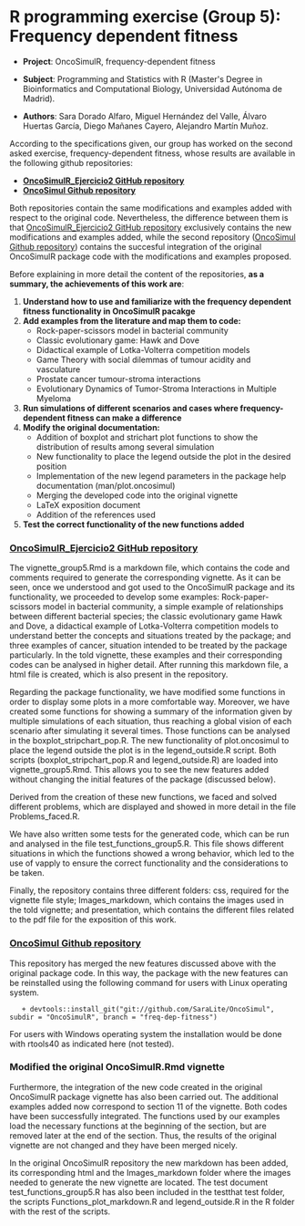 # R programming exercise (Group 5): Frequency dependent fitness

- __Project__: OncoSimulR, frequency-dependent fitness

- __Subject__: Programming and Statistics with R (Master's Degree in Bioinformatics and Computational Biology, Universidad Autónoma de Madrid).

- __Authors__: Sara Dorado Alfaro, Miguel Hernández del Valle, Álvaro Huertas García, Diego Mañanes Cayero, Alejandro Martín Muñoz. 

According to the specifications given, our group has worked on the second asked exercise, frequency-dependent fitness, whose results are available in the following github repositories:

* __[OncoSimulR_Ejercicio2 GitHub repository](https://github.com/SaraLite/OncoSimulR_Ejercicio2)__
* __[OncoSimul Github repository](https://github.com/SaraLite/OncoSimul)__

Both repositories contain the same modifications and examples added with respect to the original code. Nevertheless, the difference between them is that [OncoSimulR_Ejercicio2 GitHub repository](https://github.com/SaraLite/OncoSimulR_Ejercicio2) exclusively contains the new modifications and examples added, while the second repository ([OncoSimul Github repository](https://github.com/SaraLite/OncoSimul)) contains the succesful integration of the original OncoSimulR package code with the modifications and examples proposed. 

Before explaining in more detail the content of the repositories, __as a summary, the achievements of this work are__:
      
1. __Understand how to use and familiarize with the frequency dependent fitness functionality in OncoSimulR pacakge__
2. __Add examples from the literature and map them to code:__
    + Rock-paper-scissors model in bacterial community
    + Classic evolutionary game: Hawk and Dove 
    + Didactical example of Lotka-Volterra competition models
    + Game Theory with social dilemmas of tumour acidity and vasculature
    + Prostate cancer tumour-stroma interactions
    + Evolutionary Dynamics of Tumor-Stroma Interactions in Multiple Myeloma
3. __Run simulations of different scenarios and cases where frequency-dependent fitness can make a difference__
4. __Modify the original documentation:__
    + Addition of boxplot and strichart plot functions to show the distribution of results among several simulation
    + New functionality to place the legend outside the plot in the desired position
    + Implementation of the new legend parameters in the package help documentation (man/plot.oncosimul)
    + Merging the developed code into the original vignette
    + LaTeX exposition document
    + Addition of the references used
5. __Test the correct functionality of the new functions added__

### [OncoSimulR_Ejercicio2 GitHub repository](https://github.com/SaraLite/OncoSimulR_Ejercicio2)

The vignette_group5.Rmd is a markdown file, which contains the code and comments required to generate the corresponding vignette. As it can be seen, once we understood and got used to the OncoSimulR package and its functionality, we proceeded to develop some examples: Rock-paper-scissors model in bacterial community, a simple example of relationships between different bacterial species; the classic evolutionary game Hawk and Dove, a didactical example of Lotka-Volterra competition models to understand better the concepts and situations treated by the package; and three examples of cancer, situation intended to be treated by the package particularly. In the told vignette, these examples and their corresponding codes can be analysed in higher detail. After running this markdown file, a html file is created, which is also present in the repository. 

Regarding the package functionality, we have modified some functions in order to display some plots in a more comfortable way. Moreover, we have created some functions for showing a summary of the information given by multiple simulations of each situation, thus reaching a global vision of each scenario after simulating it several times. Those functions can be analysed in the boxplot_stripchart_pop.R. The new functionality of plot.oncosimul to place the legend outside the plot is in the legend_outside.R script. Both scripts (boxplot_stripchart_pop.R and legend_outside.R) are loaded into vignette_group5.Rmd. This allows you to see the new features added without changing the initial features of the package (discussed below). 

Derived from the creation of these new functions, we faced and solved different problems, which are displayed and showed in more detail in the file Problems_faced.R. 

We have also written some tests for the generated code, which can be run and analysed in the file test_functions_group5.R. This file shows different situations in which the functions showed a wrong behavior, which led to the use of vapply to ensure the correct functionality and the considerations to be taken. 

Finally, the repository contains three different folders: css, required for the vignette file style; Images_markdown, which contains the images used in the told vignette; and presentation, which contains the different files related to the pdf file for the exposition of this work.

### [OncoSimul Github repository](https://github.com/SaraLite/OncoSimul)
This repository has merged the new features discussed above with the original package code. In this way, the package with the new features can be reinstalled using the following command for users with Linux operating system.

       + devtools::install_git("git://github.com/SaraLite/OncoSimul", subdir = "OncoSimulR", branch = "freq-dep-fitness")

For users with Windows operating system the installation would be done with rtools40 as indicated here (not tested). 

### Modified the original OncoSimulR.Rmd vignette
Furthermore, the integration of the new code created in the original OncoSimulR package vignette has also been carried out. The additional examples added now correspond to section 11 of the vignette. Both codes have been successfully integrated. The functions used by our examples load the necessary functions at the beginning of the section, but are removed later at the end of the section. Thus, the results of the original vignette are not changed and they have been merged nicely. 

In the original OncoSimulR repository the new markdown has been added, its corresponding html and the Images_markdown folder where the images needed to generate the new vignette are located. The test document test_functions_group5.R has also been included in the testthat test folder, the scripts Functions_plot_markdown.R and legend_outside.R in the R folder with the rest of the scripts.  
